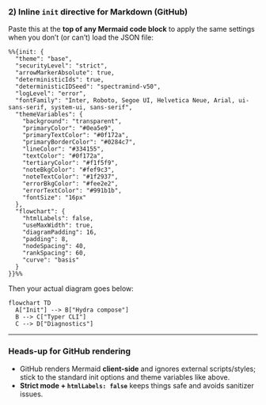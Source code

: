 ### 2) Inline `init` directive for Markdown (GitHub)

Paste this at the **top of any Mermaid code block** to apply the same settings when you don’t (or can’t) load the JSON file:

```mermaid
%%{init: {
  "theme": "base",
  "securityLevel": "strict",
  "arrowMarkerAbsolute": true,
  "deterministicIds": true,
  "deterministicIDSeed": "spectramind-v50",
  "logLevel": "error",
  "fontFamily": "Inter, Roboto, Segoe UI, Helvetica Neue, Arial, ui-sans-serif, system-ui, sans-serif",
  "themeVariables": {
    "background": "transparent",
    "primaryColor": "#0ea5e9",
    "primaryTextColor": "#0f172a",
    "primaryBorderColor": "#0284c7",
    "lineColor": "#334155",
    "textColor": "#0f172a",
    "tertiaryColor": "#f1f5f9",
    "noteBkgColor": "#fef9c3",
    "noteTextColor": "#1f2937",
    "errorBkgColor": "#fee2e2",
    "errorTextColor": "#991b1b",
    "fontSize": "16px"
  },
  "flowchart": {
    "htmlLabels": false,
    "useMaxWidth": true,
    "diagramPadding": 16,
    "padding": 8,
    "nodeSpacing": 40,
    "rankSpacing": 60,
    "curve": "basis"
  }
}}%%
```

Then your actual diagram goes below:

```mermaid
flowchart TD
  A["Init"] --> B["Hydra compose"]
  B --> C["Typer CLI"]
  C --> D["Diagnostics"]
```

---

### Heads-up for GitHub rendering

* GitHub renders Mermaid **client-side** and ignores external scripts/styles; stick to the standard init options and theme variables like above.
* **Strict mode + `htmlLabels: false`** keeps things safe and avoids sanitizer issues.
